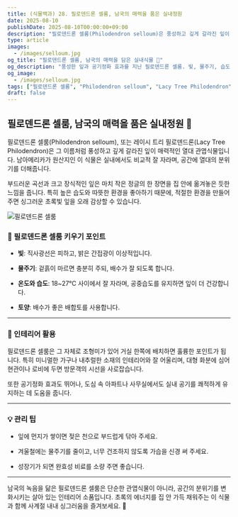 ```yaml
---
title: (식물백과) 28. 필로덴드론 셀룸, 남국의 매력을 품은 실내정원
date: 2025-08-10
publishDate: 2025-08-10T00:00:00+09:00
description: "필로덴드론 셀룸(Philodendron selloum)은 풍성하고 깊게 갈라진 잎이 매력적인 열대 관엽식물입니다. 키우는 법, 인테리어 활용법, 관리 팁을 소개합니다."
type: article
images:
  - /images/selloum.jpg
og_title: "필로덴드론 셀룸, 남국의 매력을 담은 실내식물 🌿"
og_description: "풍성한 잎과 공기정화 효과를 지닌 필로덴드론 셀룸. 빛, 물주기, 습도, 토양 관리와 인테리어 활용 아이디어까지 초보자도 쉽게 따라할 수 있는 키우기 가이드."
og_image:
  - /images/selloum.jpg
tags: ["필로덴드론 셀룸", "Philodendron selloum", "Lacy Tree Philodendron", "실내식물", "관엽식물", "공기정화식물", "반려식물", "인테리어식물"]
draft: false
---
```



## 필로덴드론 셀룸, 남국의 매력을 품은 실내정원 🌿

  

필로덴드론 셀룸(Philodendron selloum), 또는 레이시 트리 필로덴드론(Lacy Tree Philodendron)은 그 이름처럼 풍성하고 깊게 갈라진 잎이 매력적인 열대 관엽식물입니다. 남아메리카가 원산지인 이 식물은 실내에서도 비교적 잘 자라며, 공간에 열대의 분위기를 더해줍니다.

  

부드러운 곡선과 크고 장식적인 잎은 마치 작은 정글의 한 장면을 집 안에 옮겨놓은 듯한 느낌을 줍니다. 특히 높은 습도와 따뜻한 환경을 좋아하기 때문에, 적절한 환경을 만들어 주면 싱그러운 초록빛 잎을 오래 감상할 수 있습니다.

![필로덴드론 셀룸](/images/selloum.jpg)   

### 🌱 필로덴드론 셀룸 키우기 포인트

- **빛**: 직사광선은 피하고, 밝은 간접광이 이상적입니다.
    
- **물주기**: 겉흙이 마르면 충분히 주되, 배수가 잘 되도록 합니다.
    
- **온도와 습도**: 18~27℃ 사이에서 잘 자라며, 공중습도를 유지하면 잎이 더 건강합니다.
    
- **토양**: 배수가 좋은 배합토를 사용합니다.
    

---

### 🏡 인테리어 활용

필로덴드론 셀룸은 그 자체로 조형미가 있어 거실 한쪽에 배치하면 훌륭한 포인트가 됩니다. 특히 미니멀한 가구나 내추럴한 소재의 인테리어와 잘 어울리며, 대형 화분에 심어 현관이나 로비에 두면 방문객의 시선을 사로잡습니다.

  

또한 공기정화 효과도 뛰어나, 도심 속 아파트나 사무실에서도 실내 공기를 쾌적하게 유지하는 데 도움을 줍니다.

---

### 💡 관리 팁

- 잎에 먼지가 쌓이면 젖은 천으로 부드럽게 닦아 주세요.
    
- 겨울철에는 물주기를 줄이고, 너무 건조하지 않도록 가습을 신경 써 주세요.
    
- 성장기가 되면 완효성 비료를 소량 주면 좋습니다.
    

---

남국의 녹음을 닮은 필로덴드론 셀룸은 단순한 관엽식물이 아니라, 공간의 분위기를 변화시키는 살아 있는 인테리어 소품입니다. 초록의 에너지를 집 안 가득 채워주는 이 식물과 함께 사계절 내내 싱그러움을 즐겨보세요. 🌿